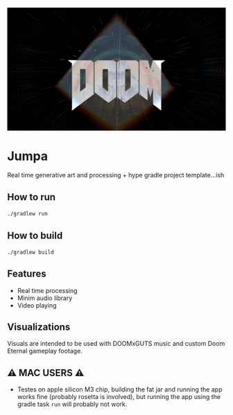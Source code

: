 ![Frame 3.png](doc/Frame%203.png)

# Jumpa

Real time generative art and processing + hype gradle project template...ish
## How to run

```bash
./gradlew run
```

## How to build

```bash
./gradlew build
```

## Features
- Real time processing
- Minim audio library
- Video playing

## Visualizations

Visuals are intended to be used with DOOMxGUTS music
and custom Doom Eternal gameplay footage.

## ⚠️ MAC USERS ⚠️
- Testes on apple silicon M3 chip,
building the fat jar and running the app works fine
(probably rosetta is involved), 
but running the app using the gradle task `run` will probably not work.